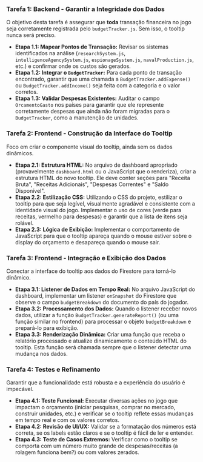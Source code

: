 ### Tarefa 1: Backend - Garantir a Integridade dos Dados

O objetivo desta tarefa é assegurar que **toda** transação financeira no jogo seja corretamente registrada pelo `budgetTracker.js`. Sem isso, o tooltip nunca será preciso.

*   **Etapa 1.1: Mapear Pontos de Transação:** Revisar os sistemas identificados na análise (`researchSystem.js`, `intelligenceAgencySystem.js`, `espionageSystem.js`, `navalProduction.js`, etc.) e confirmar onde os custos são gerados.
*   **Etapa 1.2: Integrar o `BudgetTracker`:** Para cada ponto de transação encontrado, garantir que uma chamada a `BudgetTracker.addExpense()` ou `BudgetTracker.addIncome()` seja feita com a categoria e o valor corretos.
*   **Etapa 1.3: Validar Despesas Existentes:** Auditar o campo `OrcamentoGasto` nos países para garantir que ele represente corretamente despesas que ainda não foram migradas para o `BudgetTracker`, como a manutenção de unidades.

### Tarefa 2: Frontend - Construção da Interface do Tooltip

Foco em criar o componente visual do tooltip, ainda sem os dados dinâmicos.

*   **Etapa 2.1: Estrutura HTML:** No arquivo de dashboard apropriado (provavelmente `dashboard.html` ou o JavaScript que o renderiza), criar a estrutura HTML do novo tooltip. Ele deve conter seções para "Receita Bruta", "Receitas Adicionais", "Despesas Correntes" e "Saldo Disponível".
*   **Etapa 2.2: Estilização CSS:** Utilizando o CSS do projeto, estilizar o tooltip para que seja legível, visualmente agradável e consistente com a identidade visual do jogo. Implementar o uso de cores (verde para receitas, vermelho para despesas) e garantir que a lista de itens seja rolável.
*   **Etapa 2.3: Lógica de Exibição:** Implementar o comportamento de JavaScript para que o tooltip apareça quando o mouse estiver sobre o display do orçamento e desapareça quando o mouse sair.

### Tarefa 3: Frontend - Integração e Exibição dos Dados

Conectar a interface do tooltip aos dados do Firestore para torná-lo dinâmico.

*   **Etapa 3.1: Listener de Dados em Tempo Real:** No arquivo JavaScript do dashboard, implementar um listener `onSnapshot` do Firestore que observe o campo `budgetBreakdown` do documento do país do jogador.
*   **Etapa 3.2: Processamento dos Dados:** Quando o listener receber novos dados, utilizar a função `BudgetTracker.generateReport()` (ou uma função similar no frontend) para processar o objeto `budgetBreakdown` e prepará-lo para exibição.
*   **Etapa 3.3: Renderização Dinâmica:** Criar uma função que receba o relatório processado e atualize dinamicamente o conteúdo HTML do tooltip. Esta função será chamada sempre que o listener detectar uma mudança nos dados.

### Tarefa 4: Testes e Refinamento

Garantir que a funcionalidade está robusta e a experiência do usuário é impecável.

*   **Etapa 4.1: Teste Funcional:** Executar diversas ações no jogo que impactam o orçamento (iniciar pesquisas, comprar no mercado, construir unidades, etc.) e verificar se o tooltip reflete essas mudanças em tempo real e com os valores corretos.
*   **Etapa 4.2: Revisão de UI/UX:** Validar se a formatação dos números está correta, se os labels estão claros e se o tooltip é fácil de ler e entender.
*   **Etapa 4.3: Teste de Casos Extremos:** Verificar como o tooltip se comporta com um número muito grande de despesas/receitas (a rolagem funciona bem?) ou com valores zerados.